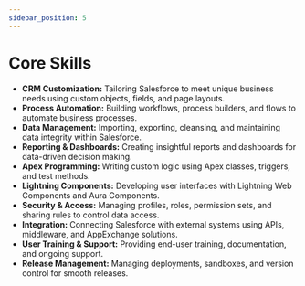 ```yaml
---
sidebar_position: 5
---
```

# Core Skills

- **CRM Customization:** Tailoring Salesforce to meet unique business needs using custom objects, fields, and page layouts.
- **Process Automation:** Building workflows, process builders, and flows to automate business processes.
- **Data Management:** Importing, exporting, cleansing, and maintaining data integrity within Salesforce.
- **Reporting & Dashboards:** Creating insightful reports and dashboards for data-driven decision making.
- **Apex Programming:** Writing custom logic using Apex classes, triggers, and test methods.
- **Lightning Components:** Developing user interfaces with Lightning Web Components and Aura Components.
- **Security & Access:** Managing profiles, roles, permission sets, and sharing rules to control data access.
- **Integration:** Connecting Salesforce with external systems using APIs, middleware, and AppExchange solutions.
- **User Training & Support:** Providing end-user training, documentation, and ongoing support.
- **Release Management:** Managing deployments, sandboxes, and version control for smooth releases.